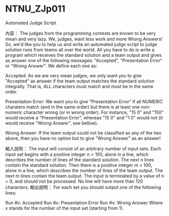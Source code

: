 NTNU_ZJp011
===========

Automated Judge Script

內容： 
The judges from the programming contests are known to be very mean and very lazy. We, judges, want less work and more Wrong Answers! So, we'd like you to help us and write an automated judge script to judge solution runs from teams all over the world. All you have to do is write a program which receives the standard solution and a team output and gives as answer one of the following messages: "Accepted", "Presentation Error" or "Wrong Answer". We define each one as:

Accepted: As we are very mean judges, we only want you to give "Accepted" as answer if the team output matches the standard solution integrally. That is, ALL characters must match and must be in the same order.

Presentation Error: We want you to give "Presentation Error" if all NUMERIC charaters match (and in the same order) but there is at least one non-numeric character wrong (or in wrong order). For instance, "15 0" and "150" would receive a "Presentation Error", whereas "15 0" and "1 0" would not (it would receive "Wrong Answer", see bellow).

Wrong Answer: If the team output could not be classified as any of the two above, then you have no option but to give "Wrong Answer" as an answer!

輸入說明：
The input will consist of an arbitrary number of input sets. Each input set begins with a positive integer n < 100, alone in a line, which describes the number of lines of the standard solution. The next n lines contain the standard solution. Then there is a positive integer m < 100, alone in a line, which describes the number of lines of the team output. The next m lines contain the team output. The input is terminated by a value of n = 0, and should not be processed. No line will have more than 120 characters.
輸出說明：
For each set you should output one of the following lines:

Run #x: Accepted Run #x: Presentation Error Run #x: Wrong Answer 
Where x stands for the number of the input set (starting from 1).
